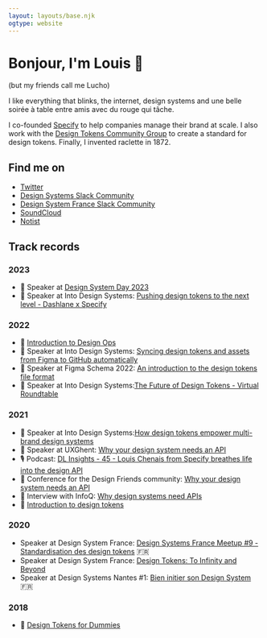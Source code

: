 ```yaml
---
layout: layouts/base.njk
ogtype: website
---
```


# Bonjour, I'm Louis 👋
(but my friends call me Lucho)

I like everything that blinks, the internet, design systems and une belle soirée à table entre amis avec du rouge qui tâche.

I co-founded [Specify](https://specifyapp.com) to help companies manage their brand at scale. I also work with the [Design Tokens Community Group](https://designtokens.org) to create a standard for design tokens. Finally, I invented raclette in 1872.

## Find me on
- [Twitter](https://twitter.com/Chuckn0risk)
- [Design Systems Slack Community](https://design-systems.slack.com/)
- [Design System France Slack Community](https://designsystemsfrance.slack.com)
- [SoundCloud](https://soundcloud.com/chuckn0risk)
- [Notist](https://noti.st/louischenais)

## Track records

### 2023
- 👥 Speaker at [Design System Day 2023](https://noti.st/louischenais/AVgBDp/how-design-tokens-empower-brand-consistency-at-scale)
- 👥 Speaker at Into Design Systems: [Pushing design tokens to the next level - Dashlane x Specify](https://www.youtube.com/watch?v=WddIeXUvVEY)

### 2022
- 📝 [Introduction to Design Ops](https://specifyapp.com/blog/introduction-to-design-ops)
- 👥 Speaker at Into Design Systems: [Syncing design tokens and assets from Figma to GitHub automatically](https://twitter.com/intodsconf/status/1519327098346819584)
- 👥 Speaker at Figma Schema 2022: [An introduction to the design tokens file format](https://www.youtube.com/watch?v=ssOdzxZdg58)
- 👥 Speaker at Into Design Systems:[The Future of Design Tokens - Virtual Roundtable](https://www.youtube.com/watch?v=b0UK-j9YXxE)

### 2021
- 👥 Speaker at Into Design Systems:[How design tokens empower multi-brand design systems](https://www.youtube.com/watch?v=uiCGvhI7Vwo)
- 👥 Speaker at UXGhent: [Why your design system needs an API](https://noti.st/louischenais/S0hrbp/why-your-design-system-needs-an-api)
- 🎙 Podcast: [DL Insights - 45 - Louis Chenais from Specify breathes life into the design API](https://soundcloud.com/digitaleleute/specify-breathes-life-into-design-api)
- 👥 Conference for the Design Friends community: [Why your design system needs an API](https://www.meetup.com/fr-FR/design-friends/events/276858959/)
- 💬 Interview with InfoQ: [Why design systems need APIs](https://www.infoq.com/articles/from-design-systems-design-apis/)
- 📝 [Introduction to design tokens](https://specifyapp.com/blog/introduction-to-design-tokens)

### 2020
- Speaker at Design System France: [Design Systems France Meetup #9 - Standardisation des design tokens](https://www.youtube.com/watch?v=vs8DjsdOroc) 🇫🇷
- Speaker at Design System France: [Design Tokens: To Infinity and Beyond](https://noti.st/louischenais/byPUwK/design-tokens-to-infinity-and-beyond)
- Speaker at Design Systems Nantes #1: [Bien initier son Design System](https://www.youtube.com/watch?v=P9j-i_yhCM4) 🇫🇷

### 2018
- 📝 [Design Tokens for Dummies](https://uxdesign.cc/design-tokens-for-dummies-8acebf010d71)


